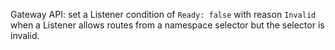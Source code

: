 Gateway API: set a Listener condition of `Ready: false` with reason `Invalid` when a Listener allows routes from a namespace selector but the selector is invalid.
